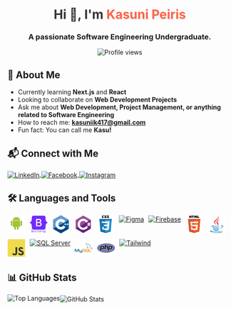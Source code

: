 <h1 align="center" style="animation: slideIn 1s ease-out; color: #333;">
  Hi 👋, I'm <span style="color: #ff6347; text-shadow: 2px 2px #f0f0f0;">Kasuni Peiris</span>
</h1>
<h3 align="center" style="animation: fadeIn 1.5s ease-in;">A passionate Software Engineering Undergraduate.</h3>

<p align="center">
  <img src="https://komarev.com/ghpvc/?username=kasuni17&label=Profile%20views&color=0e75b6&style=flat" alt="Profile views" />
</p>

## 🌱 About Me
<ul>
  <li style="animation: fadeInUp 1.5s ease;">Currently learning <strong>Next.js</strong> and <strong>React</strong></li>
  <li style="animation: fadeInUp 1.7s ease;">Looking to collaborate on <strong>Web Development Projects</strong></li>
  <li style="animation: fadeInUp 1.9s ease;">Ask me about <strong>Web Development, Project Management, or anything related to Software Engineering</strong></li>
  <li style="animation: fadeInUp 2.1s ease;">How to reach me: <a href="mailto:kasuniik417@gmail.com"><strong>kasuniik417@gmail.com</strong></a></li>
  <li style="animation: fadeInUp 2.3s ease;">Fun fact: You can call me <strong>Kasu!</strong></li>
</ul>

## 📬 Connect with Me
<p align="left">
  <a href="https://linkedin.com/in/kasuni-peiris-69203b181" target="_blank">
    <img align="center" src="https://raw.githubusercontent.com/rahuldkjain/github-profile-readme-generator/master/src/images/icons/Social/linked-in-alt.svg" alt="LinkedIn" height="30" width="40" />
  </a>
  <a href="https://fb.com/100068606920864" target="_blank">
    <img align="center" src="https://raw.githubusercontent.com/rahuldkjain/github-profile-readme-generator/master/src/images/icons/Social/facebook.svg" alt="Facebook" height="30" width="40" />
  </a>
  <a href="https://instagram.com/k_a_s_u_02_" target="_blank">
    <img align="center" src="https://raw.githubusercontent.com/rahuldkjain/github-profile-readme-generator/master/src/images/icons/Social/instagram.svg" alt="Instagram" height="30" width="40" />
  </a>
</p>



## 🛠️ Languages and Tools
<p align="left" style="display: flex; flex-wrap: wrap; gap: 10px;">
  <a href="https://developer.android.com" target="_blank"><img src="https://raw.githubusercontent.com/devicons/devicon/master/icons/android/android-original-wordmark.svg" alt="Android" width="40" height="40"/></a>
  <a href="https://getbootstrap.com" target="_blank"><img src="https://raw.githubusercontent.com/devicons/devicon/master/icons/bootstrap/bootstrap-plain-wordmark.svg" alt="Bootstrap" width="40" height="40"/></a>
  <a href="https://www.w3schools.com/cpp/" target="_blank"><img src="https://raw.githubusercontent.com/devicons/devicon/master/icons/cplusplus/cplusplus-original.svg" alt="C++" width="40" height="40"/></a>
  <a href="https://www.w3schools.com/cs/" target="_blank"><img src="https://raw.githubusercontent.com/devicons/devicon/master/icons/csharp/csharp-original.svg" alt="C#" width="40" height="40"/></a>
  <a href="https://www.w3schools.com/css/" target="_blank"><img src="https://raw.githubusercontent.com/devicons/devicon/master/icons/css3/css3-original-wordmark.svg" alt="CSS3" width="40" height="40"/></a>
  <a href="https://www.figma.com/" target="_blank"><img src="https://www.vectorlogo.zone/logos/figma/figma-icon.svg" alt="Figma" width="40" height="40"/></a>
  <a href="https://firebase.google.com/" target="_blank"><img src="https://www.vectorlogo.zone/logos/firebase/firebase-icon.svg" alt="Firebase" width="40" height="40"/></a>
  <a href="https://www.w3.org/html/" target="_blank"><img src="https://raw.githubusercontent.com/devicons/devicon/master/icons/html5/html5-original-wordmark.svg" alt="HTML5" width="40" height="40"/></a>
  <a href="https://www.java.com" target="_blank"><img src="https://raw.githubusercontent.com/devicons/devicon/master/icons/java/java-original.svg" alt="Java" width="40" height="40"/></a>
  <a href="https://developer.mozilla.org/en-US/docs/Web/JavaScript" target="_blank"><img src="https://raw.githubusercontent.com/devicons/devicon/master/icons/javascript/javascript-original.svg" alt="JavaScript" width="40" height="40"/></a>
  <a href="https://www.microsoft.com/en-us/sql-server" target="_blank"><img src="https://www.svgrepo.com/show/303229/microsoft-sql-server-logo.svg" alt="SQL Server" width="40" height="40"/></a>
  <a href="https://www.mysql.com/" target="_blank"><img src="https://raw.githubusercontent.com/devicons/devicon/master/icons/mysql/mysql-original-wordmark.svg" alt="MySQL" width="40" height="40"/></a>
  <a href="https://www.php.net" target="_blank"><img src="https://raw.githubusercontent.com/devicons/devicon/master/icons/php/php-original.svg" alt="PHP" width="40" height="40"/></a>
  <a href="https://tailwindcss.com/" target="_blank"><img src="https://www.vectorlogo.zone/logos/tailwindcss/tailwindcss-icon.svg" alt="Tailwind" width="40" height="40"/></a>
</p>

## 📊 GitHub Stats
<p align="left">
  <img align="left" src="https://github-readme-stats.vercel.app/api/top-langs?username=kasuni17&show_icons=true&locale=en&layout=compact" alt="Top Languages" />
  <img align="center" src="https://github-readme-stats.vercel.app/api?username=kasuni17&show_icons=true&locale=en" alt="GitHub Stats" />
</p>
